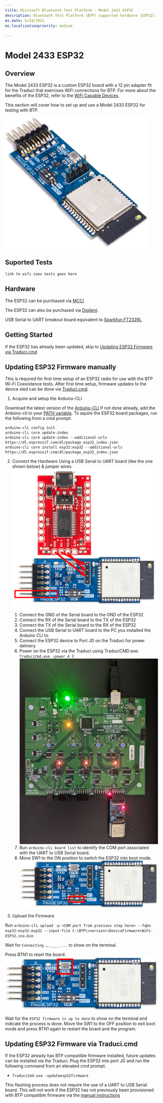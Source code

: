 ```yaml
---
title: Microsoft Bluetooth Test Platform - Model 2433 ESP32
description: Bluetooth Test Platform (BTP) supported hardware (ESP32).
ms.date: 5/24/2021
ms.localizationpriority: medium

---
```


# Model 2433 ESP32

## Overview

The Model 2433 ESP32 is a custom ESP32 board with a 12 pin adapter fit for the Traduci that exercises WiFi connections for BTP. For more about the benefits of the ESP32, refer to the [WiFi Capable Devices](testing-BTP-hw-wifi.md).
  
This section will cover how to set up and use a Model 2433 ESP32 for testing with BTP.

![Photo of the Model 2433 ESP32](images/ESP32.png)

## Suported Tests
    link to wifi coex tests goes here

## Hardware 

The ESP32 can be purchased via [MCCI](https://store.mcci.com/products/esp32-sled/)

The ESP32 can also be purchased via [Digilent](https://store.digilentinc.com/pmod-esp32-wireless-communication-module/).

USB Serial to UART breakout board equivalent to [Sparkfun FT232RL](https://www.sparkfun.com/products/12731)


## Getting Started 

If the ESP32 has already been updated, skip to [Updating ESP32 Firmware via Traduci.cmd](testing-BTP-hw-esp32.md/#Updating-ESP32-Firmware-via-Traduci.cmd)

## Updating ESP32 Firmware manually

This is required for first time setup of an ESP32 radio for use with the BTP Wi-Fi Coexistence tests. After first time setup, firmware updates to the device sled can be done via [Traduci.cmd](testing-BTP-hw-esp32.md/#Updating-ESP32-Firmware-via-Traduci.cmd).  

1. Acquire and setup the Arduino-CLI

Download the latest version of the [Arduino-CLI](https://arduino.github.io/arduino-cli/latest/installation/#download)
If not done already, add the Arduino-cli to your [PATH variable](https://docs.microsoft.com/en-us/windows-server/administration/windows-commands/path).
To aquire the ESP32 board packages, run the following from a cmd prompt:
```console
arduino-cli config init
arduino-cli core update-index
arduino-cli core update-index --additional-urls https://dl.espressif.com/dl/package_esp32_index.json
arduino-cli core install esp32:esp32 --additional-urls https://dl.espressif.com/dl/package_esp32_index.json
```

2. Connect the Hardware 
Using a USB Serial to UART board (like the one shown below) & jumper wires ![ESP32 with USB to UART board](images/ESP32_and_UART.png)
    1. Connect the GND of the Serial board to the GND of the ESP32
    2. Connect the RX of the Serial board to the TX of the ESP32
    3. Connect the TX of the Serial board to the RX of the ESP32
    4. Connect the USB Serial to UART board to the PC you installed the Arduino CLI to.
    4. Connect the ESP32 device to Port JD on the Traduci for power delivery.
    5. Power on the ESP32 via the Traduci using TraduciCMD.exe: `TraduciCmd.exe -power 4 3`
    ![ESP32 powered on by Traduci](images/Traduci_and_ESP32.jpg)
    6. Run `arduino-cli board list` to identify the COM port associated with the UART to USB Serial board.
    7. Move SW1 to the ON position to switch the ESP32 into boot mode.
    ![ESP32 enable boot mode](images/ESP32Boot.png)

3. Upload the Firmware
    
Run `arduino-cli upload -p <COM port from previous step here> --fqbn esp32:esp32:esp32 --input-file C:\BTP\<version>\DeviceFirmware\WiFi-ESP32.ino.bin`

Wait for `Connecting ….____....` to show  on the terminal.

Press BTN1 to reset the board.
![ESP32 reset button](images/ESP32Reset.png)

Wait for the `ESP32 firmware is up to date` to show on the terminal and indicate the process is done.
Move the SW1 to the OFF position to exit boot mode and press BTN1 again to restart the board and the program.

## Updating ESP32 Firmware via Traduci.cmd

If the ESP32 already has BTP compatible firmware installed, future updates can be installed via the Traduci. Plug the ESP32 into port JD and run the following command from an elevated cmd prompt:
- `TraduciCmd.exe -updateesp32firmware`

This flashing process does not require the use of a UART to USB Serial board. This will not work if the ESP32 has not previously been provisioned with BTP compatible firmware via the [manual instructions](testing-BTP-hw-esp32.md/#Updating-ESP32-Firmware-manually)






